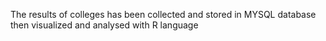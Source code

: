 The results of colleges has been collected and stored in MYSQL database then visualized and analysed with R language
